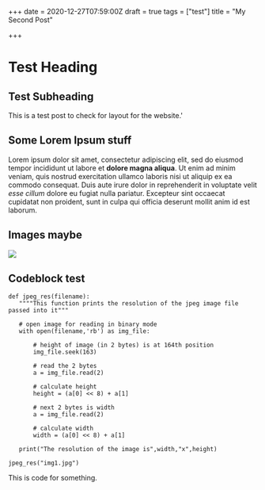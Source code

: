 +++
date = 2020-12-27T07:59:00Z
draft = true
tags = ["test"]
title = "My Second Post"

+++
# Test Heading

## Test Subheading

This is a test post to check for layout for the website.'

## Some Lorem Ipsum stuff

Lorem ipsum dolor sit amet, consectetur adipiscing elit, sed do eiusmod tempor incididunt ut labore et **dolore magna aliqua**. Ut enim ad minim veniam, quis nostrud exercitation ullamco laboris nisi ut aliquip ex ea commodo consequat. Duis aute irure dolor in reprehenderit in voluptate velit _esse cillum_ dolore eu fugiat nulla pariatur. Excepteur sint occaecat cupidatat non proident, sunt in culpa qui officia deserunt mollit anim id est laborum.

## Images maybe

![](/uploads/ranaface.jpg)

## Codeblock test

    def jpeg_res(filename):
       """"This function prints the resolution of the jpeg image file passed into it"""
    
       # open image for reading in binary mode
       with open(filename,'rb') as img_file:
    
           # height of image (in 2 bytes) is at 164th position
           img_file.seek(163)
    
           # read the 2 bytes
           a = img_file.read(2)
    
           # calculate height
           height = (a[0] << 8) + a[1]
    
           # next 2 bytes is width
           a = img_file.read(2)
    
           # calculate width
           width = (a[0] << 8) + a[1]
    
       print("The resolution of the image is",width,"x",height)
    
    jpeg_res("img1.jpg")

This is code for something.